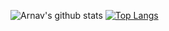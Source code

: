 ![Arnav's github stats](https://github-readme-stats.vercel.app/api?username=arnav-t&hide=contribs&theme=radical&count_private=true&show_icons=true) [![Top Langs](https://github-readme-stats.vercel.app/api/top-langs/?username=arnav-t&layout=compact&theme=radical&hide=jupyter%20notebook&count_private=true&show_icons=true)](https://github.com/anuraghazra/github-readme-stats)


<!--
**arnav-t/arnav-t** is a ✨ _special_ ✨ repository because its `README.md` (this file) appears on your GitHub profile.

Here are some ideas to get you started:

- 🔭 I’m currently working on ...
- 🌱 I’m currently learning ...
- 👯 I’m looking to collaborate on ...
- 🤔 I’m looking for help with ...
- 💬 Ask me about ...
- 📫 How to reach me: ...
- 😄 Pronouns: ...
- ⚡ Fun fact: ...
-->
